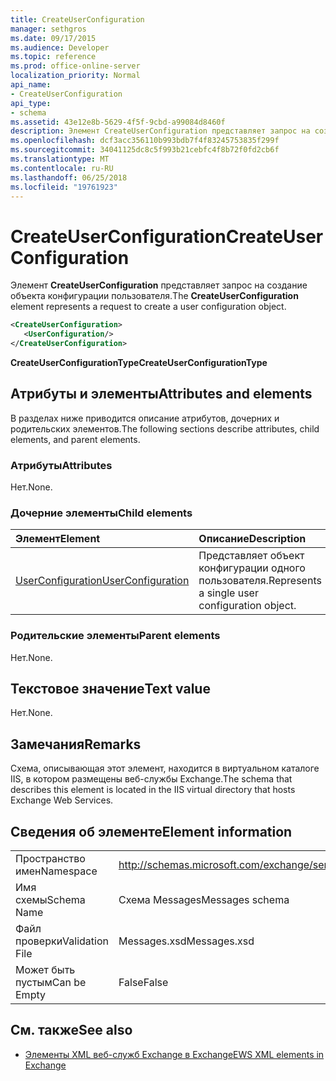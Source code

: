 ```yaml
---
title: CreateUserConfiguration
manager: sethgros
ms.date: 09/17/2015
ms.audience: Developer
ms.topic: reference
ms.prod: office-online-server
localization_priority: Normal
api_name:
- CreateUserConfiguration
api_type:
- schema
ms.assetid: 43e12e8b-5629-4f5f-9cbd-a99084d8460f
description: Элемент CreateUserConfiguration представляет запрос на создание объекта конфигурации пользователя.
ms.openlocfilehash: dcf3acc356110b993bdb7f4f83245753835f299f
ms.sourcegitcommit: 34041125dc8c5f993b21cebfc4f8b72f0fd2cb6f
ms.translationtype: MT
ms.contentlocale: ru-RU
ms.lasthandoff: 06/25/2018
ms.locfileid: "19761923"
---
```

# <a name="createuserconfiguration"></a><span data-ttu-id="8272d-103">CreateUserConfiguration</span><span class="sxs-lookup"><span data-stu-id="8272d-103">CreateUserConfiguration</span></span>

<span data-ttu-id="8272d-104">Элемент **CreateUserConfiguration** представляет запрос на создание объекта конфигурации пользователя.</span><span class="sxs-lookup"><span data-stu-id="8272d-104">The **CreateUserConfiguration** element represents a request to create a user configuration object.</span></span> 
  
```xml
<CreateUserConfiguration>
   <UserConfiguration/>
</CreateUserConfiguration>
```

 <span data-ttu-id="8272d-105">**CreateUserConfigurationType**</span><span class="sxs-lookup"><span data-stu-id="8272d-105">**CreateUserConfigurationType**</span></span>
## <a name="attributes-and-elements"></a><span data-ttu-id="8272d-106">Атрибуты и элементы</span><span class="sxs-lookup"><span data-stu-id="8272d-106">Attributes and elements</span></span>

<span data-ttu-id="8272d-107">В разделах ниже приводится описание атрибутов, дочерних и родительских элементов.</span><span class="sxs-lookup"><span data-stu-id="8272d-107">The following sections describe attributes, child elements, and parent elements.</span></span>
  
### <a name="attributes"></a><span data-ttu-id="8272d-108">Атрибуты</span><span class="sxs-lookup"><span data-stu-id="8272d-108">Attributes</span></span>

<span data-ttu-id="8272d-109">Нет.</span><span class="sxs-lookup"><span data-stu-id="8272d-109">None.</span></span>
  
### <a name="child-elements"></a><span data-ttu-id="8272d-110">Дочерние элементы</span><span class="sxs-lookup"><span data-stu-id="8272d-110">Child elements</span></span>

|<span data-ttu-id="8272d-111">**Элемент**</span><span class="sxs-lookup"><span data-stu-id="8272d-111">**Element**</span></span>|<span data-ttu-id="8272d-112">**Описание**</span><span class="sxs-lookup"><span data-stu-id="8272d-112">**Description**</span></span>|
|:-----|:-----|
|[<span data-ttu-id="8272d-113">UserConfiguration</span><span class="sxs-lookup"><span data-stu-id="8272d-113">UserConfiguration</span></span>](userconfiguration.md) <br/> |<span data-ttu-id="8272d-114">Представляет объект конфигурации одного пользователя.</span><span class="sxs-lookup"><span data-stu-id="8272d-114">Represents a single user configuration object.</span></span>  <br/> |
   
### <a name="parent-elements"></a><span data-ttu-id="8272d-115">Родительские элементы</span><span class="sxs-lookup"><span data-stu-id="8272d-115">Parent elements</span></span>

<span data-ttu-id="8272d-116">Нет.</span><span class="sxs-lookup"><span data-stu-id="8272d-116">None.</span></span>
  
## <a name="text-value"></a><span data-ttu-id="8272d-117">Текстовое значение</span><span class="sxs-lookup"><span data-stu-id="8272d-117">Text value</span></span>

<span data-ttu-id="8272d-118">Нет.</span><span class="sxs-lookup"><span data-stu-id="8272d-118">None.</span></span>
  
## <a name="remarks"></a><span data-ttu-id="8272d-119">Замечания</span><span class="sxs-lookup"><span data-stu-id="8272d-119">Remarks</span></span>

<span data-ttu-id="8272d-120">Схема, описывающая этот элемент, находится в виртуальном каталоге IIS, в котором размещены веб-службы Exchange.</span><span class="sxs-lookup"><span data-stu-id="8272d-120">The schema that describes this element is located in the IIS virtual directory that hosts Exchange Web Services.</span></span>
  
## <a name="element-information"></a><span data-ttu-id="8272d-121">Сведения об элементе</span><span class="sxs-lookup"><span data-stu-id="8272d-121">Element information</span></span>

|||
|:-----|:-----|
|<span data-ttu-id="8272d-122">Пространство имен</span><span class="sxs-lookup"><span data-stu-id="8272d-122">Namespace</span></span>  <br/> |http://schemas.microsoft.com/exchange/services/2006/messages  <br/> |
|<span data-ttu-id="8272d-123">Имя схемы</span><span class="sxs-lookup"><span data-stu-id="8272d-123">Schema Name</span></span>  <br/> |<span data-ttu-id="8272d-124">Схема Messages</span><span class="sxs-lookup"><span data-stu-id="8272d-124">Messages schema</span></span>  <br/> |
|<span data-ttu-id="8272d-125">Файл проверки</span><span class="sxs-lookup"><span data-stu-id="8272d-125">Validation File</span></span>  <br/> |<span data-ttu-id="8272d-126">Messages.xsd</span><span class="sxs-lookup"><span data-stu-id="8272d-126">Messages.xsd</span></span>  <br/> |
|<span data-ttu-id="8272d-127">Может быть пустым</span><span class="sxs-lookup"><span data-stu-id="8272d-127">Can be Empty</span></span>  <br/> |<span data-ttu-id="8272d-128">False</span><span class="sxs-lookup"><span data-stu-id="8272d-128">False</span></span>  <br/> |
   
## <a name="see-also"></a><span data-ttu-id="8272d-129">См. также</span><span class="sxs-lookup"><span data-stu-id="8272d-129">See also</span></span>



- [<span data-ttu-id="8272d-130">Элементы XML веб-служб Exchange в Exchange</span><span class="sxs-lookup"><span data-stu-id="8272d-130">EWS XML elements in Exchange</span></span>](ews-xml-elements-in-exchange.md)

